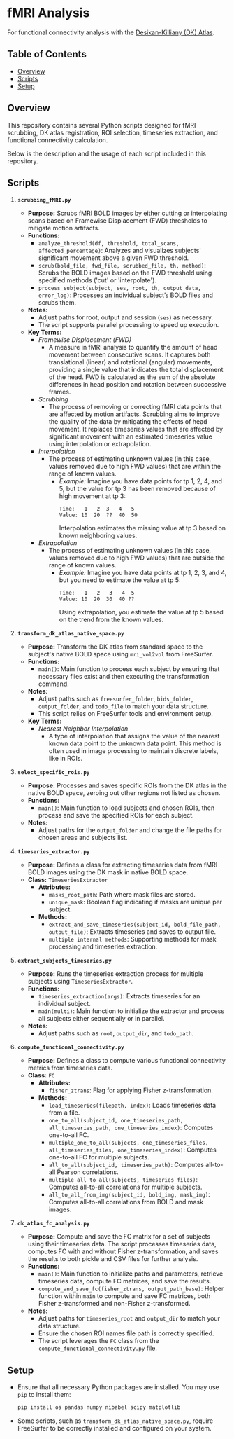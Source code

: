
# fMRI Analysis

For functional connectivity analysis with the [Desikan-Killiany (DK) Atlas](https://surfer.nmr.mgh.harvard.edu/fswiki/CorticalParcellation). 

## Table of Contents

- [Overview](#overview)
- [Scripts](#scripts)
- [Setup](#setup)

## Overview

This repository contains several Python scripts designed for fMRI scrubbing, DK atlas registration, ROI selection, timeseries extraction, and functional connectivity calculation. 

Below is the description and the usage of each script included in this repository.

## Scripts

1. **`scrubbing_fMRI.py`**
    - **Purpose:** Scrubs fMRI BOLD images by either cutting or interpolating scans based on Framewise Displacement (FWD) thresholds to mitigate motion artifacts.
    - **Functions:**
        - `analyze_threshold(df, threshold, total_scans, affected_percentage)`: Analyzes and visualizes subjects' significant movement above a given FWD threshold.
        - `scrub(bold_file, fwd_file, scrubbed_file, th, method)`: Scrubs the BOLD images based on the FWD threshold using specified methods ('cut' or 'interpolate').
        - `process_subject(subject, ses, root, th, output_data, error_log)`: Processes an individual subject’s BOLD files and scrubs them.
    - **Notes:**
        - Adjust paths for root, output and session (`ses`) as necessary.
        - The script supports parallel processing to speed up execution.
    - **Key Terms:**
        - *Framewise Displacement (FWD)*
            - A measure in fMRI analysis to quantify the amount of head movement between consecutive scans. It captures both translational (linear) and rotational (angular) movements, providing a single value that indicates the total displacement of the head. FWD is calculated as the sum of the absolute differences in head position and rotation between successive frames.
        - *Scrubbing*
            - The process of removing or correcting fMRI data points that are affected by motion artifacts. Scrubbing aims to improve the quality of the data by mitigating the effects of head movement. It replaces timeseries values that are affected by significant movement with an estimated timeseries value using interpolation or extrapolation. 
        - *Interpolation*
            - The process of estimating unknown values (in this case, values removed due to high FWD values) that are within the range of known values.
                - *Example:*
                    Imagine you have data points for tp 1, 2, 4, and 5, but the value for tp 3 has been removed because of high movement at tp 3:
                    ```
                    Time:   1   2  3   4   5
                    Value: 10  20  ??  40  50
                    ```
                    Interpolation estimates the missing value at tp 3 based on known neighboring values. 
        - *Extrapolation*
            - The process of estimating unknown values (in this case, values removed due to high FWD values) that are outside the range of known values.
                - *Example:*
                    Imagine you have data points at tp 1, 2, 3, and 4, but you need to estimate the value at tp 5:
                    ```
                    Time:   1   2   3   4  5
                    Value: 10  20  30  40 ??
                    ```
                    Using extrapolation, you estimate the value at tp 5 based on the trend from the known values. 

2. **`transform_dk_atlas_native_space.py`**
    - **Purpose:** Transform the DK atlas from standard space to the subject's native BOLD space using `mri_vol2vol` from FreeSurfer.
    - **Functions:**
        - `main()`: Main function to process each subject by ensuring that necessary files exist and then executing the transformation command.
    - **Notes:**
        - Adjust paths such as `freesurfer_folder`, `bids_folder`, `output_folder`, and `todo_file` to match your data structure.
        - This script relies on FreeSurfer tools and environment setup.
    - **Key Terms:**
        - *Nearest Neighbor Interpolation*
            - A type of interpolation that assigns the value of the nearest known data point to the unknown data point. This method is often used in image processing to maintain discrete labels, like in ROIs.


3. **`select_specific_rois.py`**
    - **Purpose:** Processes and saves specific ROIs from the DK atlas in the native BOLD space, zeroing out other regions not listed as chosen.
    - **Functions:**
        - `main()`: Main function to load subjects and chosen ROIs, then process and save the specified ROIs for each subject.
    - **Notes:**
        - Adjust paths for the `output_folder` and change the file paths for chosen areas and subjects list.

4. **`timeseries_extractor.py`**
    - **Purpose:** Defines a class for extracting timeseries data from fMRI BOLD images using the DK mask in native BOLD space.
    - **Class:** `TimeseriesExtractor`
        - **Attributes:**
            - `masks_root_path`: Path where mask files are stored.
            - `unique_mask`: Boolean flag indicating if masks are unique per subject.
        - **Methods:**
            - `extract_and_save_timeseries(subject_id, bold_file_path, output_file)`: Extracts timeseries and saves to output file.
            - `multiple internal methods`: Supporting methods for mask processing and timeseries extraction.

5. **`extract_subjects_timeseries.py`**
    - **Purpose:** Runs the timeseries extraction process for multiple subjects using `TimeseriesExtractor`.
    - **Functions:**
        - `timeseries_extraction(args)`: Extracts timeseries for an individual subject.
        - `main(multi)`: Main function to initialize the extractor and process all subjects either sequentially or in parallel.
    - **Notes:**
        - Adjust paths such as `root`, `output_dir`, and `todo_path`.

6. **`compute_functional_connectivity.py`**
    - **Purpose:** Defines a class to compute various functional connectivity metrics from timeseries data.
    - **Class:** `FC`
        - **Attributes:**
            - `fisher_ztrans`: Flag for applying Fisher z-transformation.
        - **Methods:**
            - `load_timeseries(filepath, index)`: Loads timeseries data from a file.
            - `one_to_all(subject_id, one_timeseries_path, all_timeseries_path, one_timeseries_index)`: Computes one-to-all FC.
            - `multiple_one_to_all(subjects, one_timeseries_files, all_timeseries_files, one_timeseries_index)`: Computes one-to-all FC for multiple subjects.
            - `all_to_all(subject_id, timeseries_path)`: Computes all-to-all Pearson correlations.
            - `multiple_all_to_all(subjects, timeseries_files)`: Computes all-to-all correlations for multiple subjects.
            - `all_to_all_from_img(subject_id, bold_img, mask_img)`: Computes all-to-all correlations from BOLD and mask images.

7. **`dk_atlas_fc_analysis.py`**
    - **Purpose:** Compute and save the FC matrix for a set of subjects using their timeseries data. The script processes timeseries data, computes FC with and without Fisher z-transformation, and saves the results to both pickle and CSV files for further analysis.
    - **Functions:**
        - `main()`: Main function to initialize paths and parameters, retrieve timeseries data, compute FC matrices, and save the results.
        - `compute_and_save_fc(fisher_ztrans, output_path_base)`: Helper function within `main` to compute and save FC matrices, both Fisher z-transformed and non-Fisher z-transformed.
    - **Notes:**
        - Adjust paths for `timeseries_root` and `output_dir` to match your data structure.
        - Ensure the chosen ROI names file path is correctly specified.
        - The script leverages the `FC` class from the `compute_functional_connectivity.py` file.

## Setup
- Ensure that all necessary Python packages are installed. You may use `pip` to install them:
    ```bash
    pip install os pandas numpy nibabel scipy matplotlib
    ```
- Some scripts, such as `transform_dk_atlas_native_space.py`, require FreeSurfer to be correctly installed and configured on your system.
`